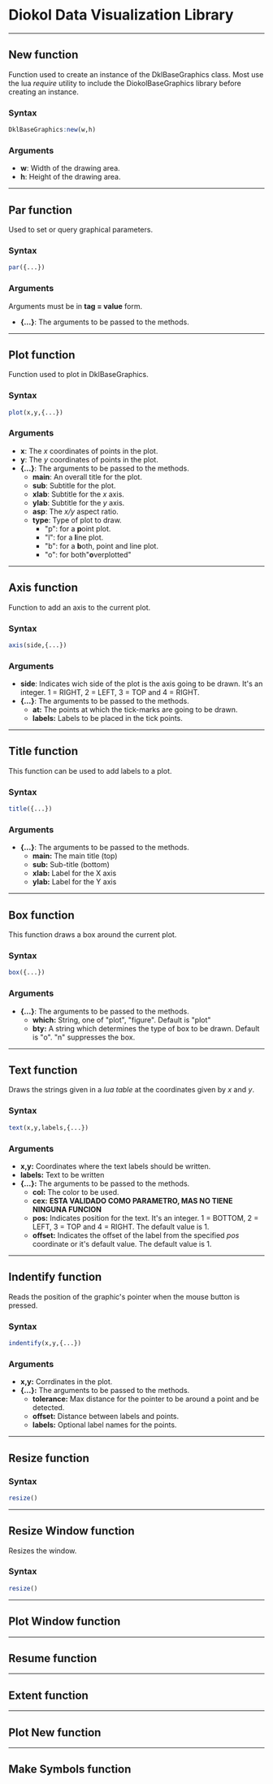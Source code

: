 # Diokol Data Visualization Library
___

## New function
Function used to create an instance of the DklBaseGraphics class. Most use the lua *require* utility to include the DiokolBaseGraphics library before creating an instance.
### Syntax
``` R
DklBaseGraphics:new(w,h)
```
### Arguments
- **w**: Width of the drawing area.
- **h**: Height of the drawing area.

___
## Par function
Used to set or query graphical parameters. 
### Syntax
``` R
par({...})
```
### Arguments
Arguments must be in **tag = value** form.
- **{...}**: The arguments to be passed to the methods.
___

## Plot function
Function used to plot in DklBaseGraphics.
### Syntax
``` R
plot(x,y,{...})
```
### Arguments
- **x**: The _x_ coordinates of points in the plot.
- **y**: The _y_ coordinates of points in the plot.
- **{...}**: The arguments to be passed to the methods.
    - **main**: An overall title for the plot.
    - **sub**: Subtitle for the plot.
    - **xlab**: Subtitle for the _x_ axis.
    - **ylab**: Subtitle for the _y_ axis.
    - **asp**: The _x/y_ aspect ratio.
    - **type**: Type of plot to draw.
        - "p": for a **p**oint plot.
        - "l": for a **l**ine plot.
        - "b": for a **b**oth, point and line plot.
        - "o": for both"**o**verplotted" 
___

## Axis function
Function to add an axis to the current plot.
### Syntax
``` R
axis(side,{...})
```
### Arguments
- **side**: Indicates wich side of the plot is the axis going to be drawn. It's an integer. 1 = RIGHT, 2 = LEFT, 3 = TOP and  4 = RIGHT.
- **{...}**: The arguments to be passed to the methods.
    - **at:** The points at which the tick-marks are going to be drawn.
    - **labels:** Labels to be placed in the tick points.
___

## Title function
This function can be used to add labels to a plot.
### Syntax
``` R
title({...})
```
### Arguments
- **{...}**: The arguments to be passed to the methods.
    - **main:** The main title (top) 
    - **sub:** Sub-title (bottom)
    - **xlab:** Label for the X axis
    - **ylab:** Label for the Y axis
___

## Box function
This function draws a box around the current plot.
### Syntax
``` R
box({...})
```
### Arguments
- **{...}**: The arguments to be passed to the methods.
    - **which:** String, one of "plot", "figure". Default is "plot"
    - **bty:** A string which determines the type of box to be drawn. Default is "o". "n" suppresses the box.
___

## Text function
Draws the strings given in a *lua table* at the coordinates given by *x* and *y*.
### Syntax
``` R
text(x,y,labels,{...})
```
### Arguments
- **x,y:** Coordinates where the text labels should be written.
- **labels:** Text to be written    
- **{...}:** The arguments to be passed to the methods.
    - **col:** The color to be used.
    - **cex:** **ESTA VALIDADO COMO PARAMETRO, MAS NO TIENE NINGUNA FUNCION**
    - **pos:** Indicates position for the text. It's an integer. 1 = BOTTOM, 2 = LEFT, 3 = TOP and  4 = RIGHT. The default value is 1.
    - **offset:** Indicates the offset of the label from the specified *pos* coordinate or it's default value. The default value is 1.
___

## Indentify function
Reads the position of the graphic's pointer when the mouse button is pressed. 
### Syntax
``` R
indentify(x,y,{...})
```
### Arguments
- **x,y:** Corrdinates in the plot.
- **{...}:** The arguments to be passed to the methods.
    - **tolerance:** Max distance for the pointer to be around a point and be detected.
    - **offset:** Distance between labels and points.
    - **labels:** Optional label names for the points.
___

## Resize function
### Syntax
``` R
resize()
```
___

## Resize Window function
Resizes the window.
### Syntax
``` R
resize()
```
___

## Plot Window function
___

## Resume function
___

## Extent function
___

## Plot New function
___ 

## Make Symbols function


